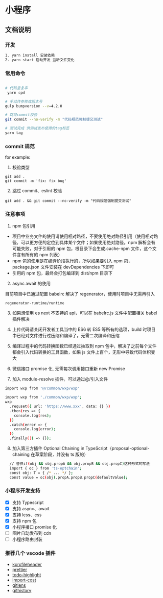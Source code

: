 # 小程序

## 文档说明

### 开发

```bash
1. yarn install 安装依赖
2. yarn start 启动开发 监听文件变化
```

### 常用命令

```bash

# 代码重复率
 yarn cpd

# 手动传参修改版本号
gulp bumpversion --v=4.2.0

# 跳过commit校验
git commit --no-verify -m "代码规范强制提交测试"

# 测试完成 供测试发布使用的tag标签
yarn tag
```

### commit 规范

for example:

1. 校验类型

```language
git add .
git commit -m 'fix: fix bug'
```

2. 跳过 commit、eslint 校验

```language
git add . && git commit --no-verify -m "代码规范强制提交测试"
```

### 注意事项

1. npm 包引用

- 项目中业务文件的使用请使用相对路径，不要使用绝对路径引用（使用相对路径，可以更方便的定位到具体某个文件；如果使用绝对路径，npm 解析会有可能失败，对于引用的 npm 包，根目录下会生成.cache-npm 文件，这个文件含有所有的 npm 列表）
- npm 包的使用是在编译阶段执行的，所以如果要引入 npm 包，package.json 文件安装在 devDependencies 下即可
- 引用的 npm 包，最终会打包编译到 dist/npm 目录下

2. async await 的使用

目前项目中已通过配置 babelrc 解决了 regenerator，使用时项目中无需再引入

```bash
regenerator-runtime/runtime
```

3. 如果想使用 es next 不支持的 api，可以在 babelrc.js 文件中配置相关 babel 插件解决

4. 上传代码请关闭开发者工具当中的 ES6 转 ES5 等所有的选项，build 时项目中已经对文件进行过压缩和编译了，无需二次编译和压缩

5. 编译过程中的代码转换函数已经通过抽取到 npm 包中，解决了之前每个文件都会引入代码转换的工具函数，如果 js 文件上百个，无形中导致代码体积变大
6. 微信接口 promise 化, 无需每次调用接口重新 new Promise
7. 加入 module-resolve 插件，可以通过@/引入文件

```bash
import wxp from '@/common/wxp/wxp'
```

```bash
import wxp from './common/wxp/wxp';
wxp
  .requset({ url: 'https://www.xxx', data: {} })
  .then(res => {
    console.log(res);
  })
  .catch(error => {
    console.log(error);
  })
  .finally(() => {});
```

8. 加入第三方插件 Optional Chaining in TypeScript（proposal-optional-chaining 在草案阶段，并没有 ts 版的）

```bash
  // 替换if(obj && obj.propA && obj.propB && obj.propC)这种形式的写法
  import { oc } from 'ts-optchain';
  const obj: T = { /* ... */ };
  const value = oc(obj).propA.propB.propC(defaultValue);

```

### 小程序开发支持

- [x] 支持 Typescript
- [x] 支持 async、await
- [x] 支持 less、css
- [x] 支持 npm 包
- [x] 小程序接口 promise 化
- [ ] 图片自动发布到 cdn
- [ ] 小程序路由封装

### 推荐几个 vscode 插件

- [korofileheader](https://marketplace.visualstudio.com/items?itemName=OBKoro1.korofileheader)
- [prettier](https://marketplace.visualstudio.com/items?itemName=esbenp.prettier-vscode)
- [todo-highlight](https://marketplace.visualstudio.com/items?itemName=wayou.vscode-todo-highlight)
- [import-cost](https://marketplace.visualstudio.com/items?itemName=wix.vscode-import-cost)
- [gitlens](https://marketplace.visualstudio.com/items?itemName=eamodio.gitlens)
- [githistory](https://marketplace.visualstudio.com/items?itemName=donjayamanne.githistory)
